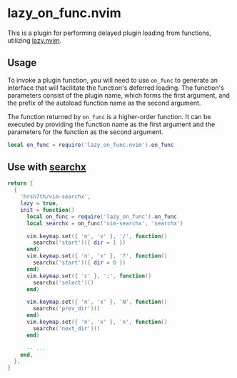 # lazy_on_func.nvim

This is a plugin for performing delayed plugin loading from functions, utilizing [lazy.nvim](https://github.com/folke/lazy.nvim).

## Usage

To invoke a plugin function, you will need to use `on_func` to generate an interface that will facilitate the function's deferred loading. The function's parameters consist of the plugin name, which forms the first argument, and the prefix of the autoload function name as the second argument.

The function returned by `on_func` is a higher-order function. It can be executed by providing the function name as the first argument and the parameters for the function as the second argument.


```lua
local on_func = require('lazy_on_func.nvim').on_func
```

## Use with [searchx](https://github.com/hrsh7th/vim-searchx)

```lua
return {
  {
    'hrsh7th/vim-searchx',
    lazy = true,
    init = function()
      local on_func = require('lazy_on_func').on_func
      local searchx = on_func('vim-searchx', 'searchx')

      vim.keymap.set({ 'n', 'x' }, '/', function()
        searchx('start')({ dir = 1 })
      end)
      vim.keymap.set({ 'n', 'x' }, '?', function()
        searchx('start')({ dir = 0 })
      end)
      vim.keymap.set({ 'c' }, ';', function()
        searchx('select')()
      end)

      vim.keymap.set({ 'n', 'x' }, 'N', function()
        searchx('prev_dir')()
      end)
      vim.keymap.set({ 'n', 'x' }, 'n', function()
        searchx('next_dir')()
      end)

      -- ...
    end,
  },
}
```
